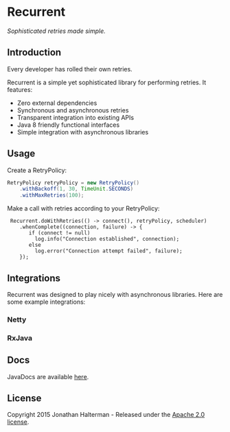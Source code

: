 # Recurrent

*Sophisticated retries made simple.*

## Introduction

Every developer has rolled their own retries.

Recurrent is a simple yet sophisticated library for performing retries. It features:

* Zero external dependencies
* Synchronous and asynchronous retries
* Transparent integration into existing APIs
* Java 8 friendly functional interfaces
* Simple integration with asynchronous libraries

## Usage

Create a RetryPolicy:

```java
RetryPolicy retryPolicy = new RetryPolicy()
	.withBackoff(1, 30, TimeUnit.SECONDS)
	.withMaxRetries(100);
```

Make a call with retries according to your RetryPolicy:

```
 Recurrent.doWithRetries(() -> connect(), retryPolicy, scheduler)
 	.whenComplete((connection, failure) -> {
       if (connect != null)
		 log.info("Connection established", connection);
	   else
	     log.error("Connection attempt failed", failure);
 	});
```

## Integrations

Recurrent was designed to play nicely with asynchronous libraries. Here are some example integrations:

### Netty



### RxJava



## Docs

JavaDocs are available [here](https://jhalterman.github.com/recurrent/javadoc).

## License

Copyright 2015 Jonathan Halterman - Released under the [Apache 2.0 license](http://www.apache.org/licenses/LICENSE-2.0.html).
